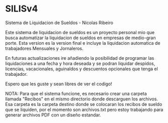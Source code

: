 # SILISv4
Sistema de Liquidacion de Sueldos - Nicolas Ribeiro

Este sistema de liquidacion de sueldos es un proyecto personal mio que busca automatizar la liquidacion de sueldos en empresas de medio-gran porte. Esta version es la version final e incluye la liquidacion automatica de trabajadores Mensuales y Jornaleros. 

En futuras actualizaciones ire añadiendo la posibilidad de programar las liquidaciones a una fecha y hora deseada y se podran liquidar despidos, licencias, vacacionales, aguinaldos y descuentos opcionales que tenga el trabajador.

Espero que les guste y sean libres de ver el codigo!

NOTA: Para que el sistema funcione, es necesario crear una carpeta llamada "Recibos" en el mismo directorio donde descarguen los archivos. Esa carpeta es la carpeta destino donde se colocaran los recibos de sueldo que se liquiden, por el momento son archivos.txt pero estoy trabajando para generar archivos PDF con un diseño estandar.
